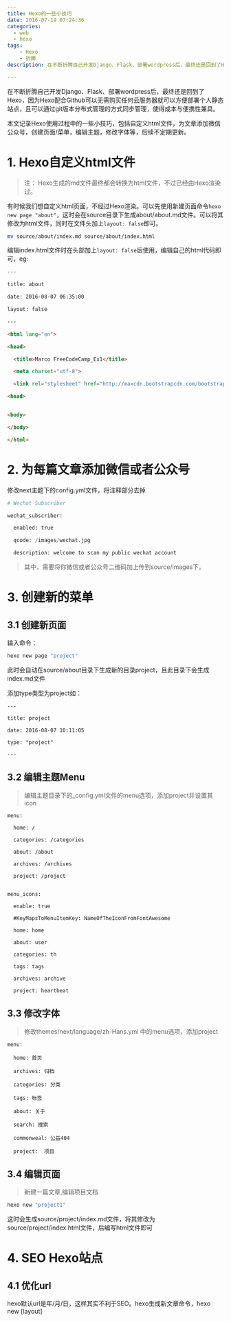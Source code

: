 ```yaml
---
title: Hexo的一些小技巧
date: 2016-07-19 07:24:36
categories: 
  - web
  - hexo
tags: 
    - Hexo
    - 折腾  
description: 在不断折腾自己开发Django、Flask、部署wordpress后，最终还是回到了Hexo，因为Hexo配合Github可以无需购买任何云服务器就可以方便部署个人静态站点，且可以通过git版本分布式管理的方式同步管理，使得成本与便携性兼具。

---
```


在不断折腾自己开发Django、Flask、部署wordpress后，最终还是回到了Hexo，因为Hexo配合Github可以无需购买任何云服务器就可以方便部署个人静态站点，且可以通过git版本分布式管理的方式同步管理，使得成本与便携性兼具。

本文记录Hexo使用过程中的一些小技巧，包括自定义html文件，为文章添加微信公众号，创建页面/菜单，编辑主题，修改字体等，后续不定期更新。

# 1. Hexo自定义html文件

> 注： Hexo生成的md文件最终都会转换为html文件，不过已经由Hexo渲染过。

有时候我们想自定义html页面，不经过Hexo渲染。可以先使用新建页面命令`hexo new page "about"`，这时会在source目录下生成about/about.md文件。可以将其修改为html文件，同时在文件头加上`layout: false`即可。

```bash
mv source/about/index.md source/about/index.html

```

编辑index.html文件时在头部加上`layout: false`后使用，编辑自己的html代码即可，eg:


```html
---

title: about

date: 2016-08-07 06:35:00

layout: false

---

<html lang="en">

<head>

  <title>Marco FreeCodeCamp_Ex1</title>

  <meta charset="utf-8">

  <link rel="stylesheet" href="http://maxcdn.bootstrapcdn.com/bootstrap/3.3.7/css/bootstrap.min.css">

<head>


<body>

</body>

</html>
```

# 2. 为每篇文章添加微信或者公众号

修改next主题下的config.yml文件，将注释部分去掉

```python
# Wechat Subscriber

wechat_subscriber:

  enabled: true

  qcode: /images/wechat.jpg

  description: welcome to scan my public wechat account

```

> 其中，需要将你微信或者公众号二维码加上传到source/images下。

# 3. 创建新的菜单

## 3.1  创建新页面

输入命令：

```bash
hexo new page "project"
```


此时会自动在source/about目录下生成新的目录project，且此目录下会生成index.md文件

添加type类型为project如：

```phython
---

title: project

date: 2016-08-07 10:11:05

type: "project"

---

```

## 3.2 编辑主题Menu

> 编辑主题目录下的_config.yml文件的menu选项，添加project并设置其icon

```phython
menu:

  home: /

  categories: /categories

  about: /about

  archives: /archives

  project: /project


menu_icons:

  enable: true

  #KeyMapsToMenuItemKey: NameOfTheIconFromFontAwesome

  home: home

  about: user

  categories: th

  tags: tags

  archives: archive

  project: heartbeat

```

## 3.3 修改字体
> 修改themes/next/language/zh-Hans.yml 中的menu选项，添加project

```phython
menu:

  home: 首页

  archives: 归档

  categories: 分类

  tags: 标签

  about: 关于

  search: 搜索

  commonweal: 公益404

  project:  项目

```

## 3.4 编辑页面

> 新建一篇文章,编辑项目文档

```bash
hexo new "project1"
```

这时会生成source/project/index.md文件，将其修改为source/project/index.html文件，后编写html文件即可

# 4. SEO Hexo站点

## 4.1 优化url

hexo默认url是年/月/日，这样其实不利于SEO。hexo生成新文章命令，hexo new [layout] <title>，这个title最好是英文的，因为我们要把这个title放在url里，如何修改这个title呢？那就是去source文件夹里直接修改.md文件名即可。但我们想让我们文章的标题显示中文的，这样如何修改呢？那就是在每篇文章的.md上方直接修改title为中文即可。

  - 创建文章时使用命令指定文章名
    `hexo new "How to make a beautiful URL in Hexo site"`  

  - 修改文件的title

   打开在source目录下的"How-to-make-a-beautiful-URL-in-Hexo-site.md"文件，修改title为自己想要取的中文名。

  - 修改hexo的配置文件`_config.yml`

   在根目录的配置文件中指定url的格式：

   ```bash
   # URL
   ## If your site is put in a subdirectory, set url as 'http://yoursite.com/child' and root as '/child/'
   url: http://meixuhong.cn
   root: /
   permalink: :year/:title/
   permalink_defaults:
   ```

   其中`root`指定了网站的根目录为`/`，`permalink`指定了文章的url为`:year/:title/`，此处之所以加了`year`是因为想在网站代码中格式更统一，后续有更好的选择的时候可以删除`year`关键字。

